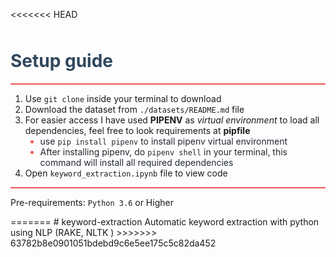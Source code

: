 <<<<<<< HEAD
<h1></h1>
<h1 style="padding: 10px 0 0;text-align:left; font-weight:750; color:#30475e">Setup guide</h1>
<hr style="padding:0;margin:8px 0 6px;height:2px;background-color:#f05454;border-width:0;">
<ol>

<li>Use <code>git clone</code> inside your terminal to download</li>
<li>Download the dataset from <code>./datasets/README.md</code> file</li>
<li>For easier access I have used <b>PIPENV</b> as <i>virtual environment</i> to load all dependencies, feel free to look requirements at <b>pipfile</b>
    <ul style="content:'\2022';list-style-type:disc;color:#f05454">
      <li> <span style="color:#222831">use <code>pip install pipenv</code> to install pipenv virtual environment</span></li>
      <li><span style="color:#222831">After installing pipenv, do <code>pipenv shell</code> in your terminal, this command will install all required dependencies</span></li>
    </ul>
</li>
<li>Open <code>keyword_extraction.ipynb</code> file to view code</li>
</ol>
<hr style="padding:0;margin:0px 0 8px;height:2px;background-color:#f05454;border-width:0;">
<p>Pre-requirements: <code>Python 3.6</code> or Higher</p>
=======
# keyword-extraction
Automatic keyword extraction with python using NLP (RAKE, NLTK )
>>>>>>> 63782b8e0901051bdebd9c6e5ee175c5c82da452
